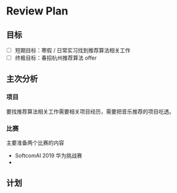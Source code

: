 # Review Plan

## 目标

- [ ] 短期目标：寒假 / 日常实习找到推荐算法相关工作
- [ ] 终极目标：春招杭州推荐算法 offer

## 主次分析

### 项目

要找推荐算法相关工作需要相关项目经历，需要把音乐推荐的项目吃透。

### 比赛

主要准备两个比赛的内容

- SoftcomAI 2019 华为挑战赛
- 

## 计划



